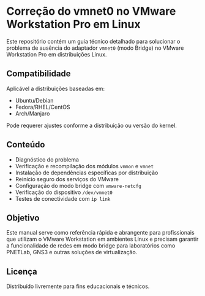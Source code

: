 # Correção do vmnet0 no VMware Workstation Pro em Linux

Este repositório contém um guia técnico detalhado para solucionar o problema de ausência do adaptador `vmnet0` (modo Bridge) no VMware Workstation Pro em distribuições Linux.

## Compatibilidade

Aplicável a distribuições baseadas em:

* Ubuntu/Debian
* Fedora/RHEL/CentOS
* Arch/Manjaro

Pode requerer ajustes conforme a distribuição ou versão do kernel.

## Conteúdo

* Diagnóstico do problema
* Verificação e recompilação dos módulos `vmmon` e `vmnet`
* Instalação de dependências específicas por distribuição
* Reinício seguro dos serviços do VMware
* Configuração do modo bridge com `vmware-netcfg`
* Verificação do dispositivo `/dev/vmnet0`
* Testes de conectividade com `ip link`

## Objetivo

Este manual serve como referência rápida e abrangente para profissionais que utilizam o VMware Workstation em ambientes Linux e precisam garantir a funcionalidade de redes em modo bridge para laboratórios como PNETLab, GNS3 e outras soluções de virtualização.

## Licença

Distribuído livremente para fins educacionais e técnicos.
